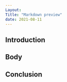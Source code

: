 ```yaml
---
Layout:
Title: "Markdown preview"
date: 2021-08-11
---
```


## Introduction

## Body

## Conclusion
